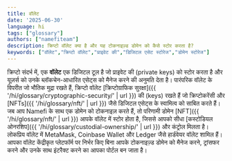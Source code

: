 ```yaml
---
title: वॉलेट
date: '2025-06-30'
language: hi
tags: ["glossary"]
authors: ["namefiteam"]
description: क्रिप्टो वॉलेट क्या है और यह टोकनाइज़्ड डोमेन को कैसे स्टोर करता है?
keywords: ["वॉलेट","क्रिप्टो वॉलेट","प्राइवेट की","डिजिटल एसेट स्टोरेज","डोमेन स्टोरेज"]
---
```


क्रिप्टो संदर्भ में, एक **वॉलेट** एक डिजिटल टूल है जो प्राइवेट की (private keys) को स्टोर करता है और यूज़र्स को उनके ब्लॉकचेन-आधारित एसेट्स को मैनेज करने की अनुमति देता है। पारंपरिक वॉलेट के विपरीत जो भौतिक मुद्रा रखते हैं, क्रिप्टो वॉलेट [क्रिप्टोग्राफिक सुरक्षा]({{ '/hi/glossary/cryptographic-security/' | url }}) की (keys) रखते हैं जो क्रिप्टोकरेंसी और [NFTs]({{ '/hi/glossary/nft/' | url }}) जैसे डिजिटल एसेट्स के स्वामित्व को साबित करते हैं। जब आप Namefi के साथ एक डोमेन को टोकनाइज़ करते हैं, तो परिणामी डोमेन [NFT]({{ '/hi/glossary/nft/' | url }}) आपके वॉलेट में स्टोर होता है, जिससे आपको सीधा [कस्टोडियल ओनरशिप]({{ '/hi/glossary/custodial-ownership/' | url }}) और कंट्रोल मिलता है। लोकप्रिय वॉलेट में MetaMask, Coinbase Wallet और Ledger जैसे हार्डवेयर वॉलेट शामिल हैं। आपका वॉलेट केंद्रीकृत प्लेटफॉर्म पर निर्भर किए बिना आपके टोकनाइज़्ड डोमेन को मैनेज करने, ट्रांसफर करने और उनके साथ इंटरैक्ट करने का आपका पोर्टल बन जाता है।